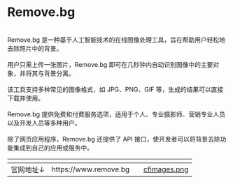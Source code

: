 # Remove.bg

\
Remove.bg 是一种基于人工智能技术的在线图像处理工具，旨在帮助用户轻松地去除照片中的背景。\
\
用户只需上传一张图片，Remove.bg 即可在几秒钟内自动识别图像中的主要对象，并将其与背景分离。\
\
该工具支持多种常见的图像格式，如 JPG、PNG、GIF 等，生成的结果可以直接下载并使用。\
\
Remove.bg 提供免费和付费服务选项，适用于个人、专业摄影师、营销专业人员以及开发人员等多种用户。\
\
除了网页应用程序，Remove.bg 还提供了 API 接口，使开发者可以将背景去除功能集成到自己的应用或服务中。

<table data-view="cards"><thead><tr><th></th><th></th><th></th><th data-hidden data-card-cover data-type="files"></th></tr></thead><tbody><tr><td>官网地址↓</td><td>https://www.remove.bg</td><td></td><td><a href="../../../.gitbook/assets/cfimages.png">cfimages.png</a></td></tr></tbody></table>
